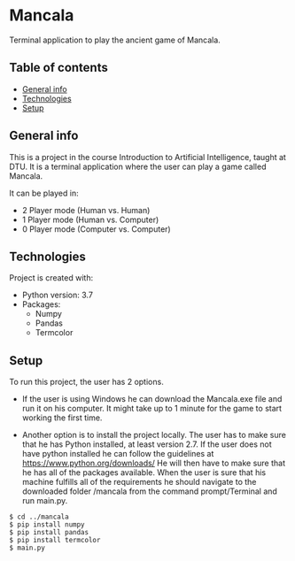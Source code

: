 # Mancala
Terminal application to play the ancient game of Mancala.

## Table of contents
* [General info](#general-info)
* [Technologies](#technologies)
* [Setup](#setup)

## General info
This is a project in the course Introduction to Artificial Intelligence, taught at DTU.
It is a terminal application where the user can play a game called Mancala.

It can be played in:
* 2 Player mode (Human vs. Human)
* 1 Player mode (Human vs. Computer)
* 0 Player mode (Computer vs. Computer)
	
## Technologies
Project is created with:
* Python version: 3.7
* Packages:
	* Numpy
	* Pandas
	* Termcolor
	
## Setup

To run this project, the user has 2 options.

* If the user is using Windows he can download the Mancala.exe file and run it on his computer. It might take up to 1 minute for the game to start working the first time.

* Another option is to install the project locally. The user has to make sure that he has Python installed, at least version 2.7. If the user does not have python installed he can follow the guidelines at https://www.python.org/downloads/
He will then have to make sure that he has all of the packages available. 
When the user is sure that his machine fulfills all of the requirements he should navigate to the downloaded folder /mancala from the command prompt/Terminal and run main.py.

```
$ cd ../mancala
$ pip install numpy
$ pip install pandas
$ pip install termcolor
$ main.py
```
